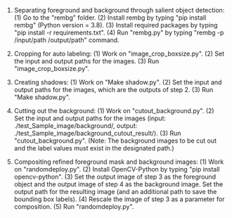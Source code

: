 1. Separating foreground and background through salient object detection:
(1) Go to the "rembg" folder.
(2) Install rembg by typing "pip install rembg" (Python version = 3.8).
(3) Install required packages by typing "pip install -r requirements.txt".
(4) Run "rembg.py" by typing "rembg -p /input/path /output/path" command.

2. Cropping for auto labeling:
(1) Work on "image_crop_boxsize.py".
(2) Set the input and output paths for the images.
(3) Run "image_crop_boxsize.py".

3. Creating shadows:
(1) Work on "Make shadow.py".
(2) Set the input and output paths for the images, which are the outputs of step 2.
(3) Run "Make shadow.py".

4. Cutting out the background:
(1) Work on "cutout_background.py".
(2) Set the input and output paths for the images (input: ./test_Sample_image/background/, output: ./test_Sample_image/background_cutout_result/).
(3) Run "cutout_background.py". (Note: The background images to be cut out and the label values must exist in the designated path.)

5. Compositing refined foreground mask and background images:
(1) Work on "randomdeploy.py".
(2) Install OpenCV-Python by typing "pip install opencv-python".
(3) Set the output image of step 3 as the foreground object and the output image of step 4 as the background image. Set the output path for the resulting image (and an additional path to save the bounding box labels).
(4) Rescale the image of step 3 as a parameter for composition.
(5) Run "randomdeploy.py".





